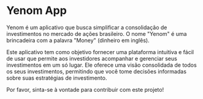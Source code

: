 # Yenom App

Yenom é um aplicativo que busca simplificar a consolidação de investimentos no mercado de ações brasileiro. O nome "Yenom" é uma brincadeira com a palavra "Money" (dinheiro em inglês).

Este aplicativo tem como objetivo fornecer uma plataforma intuitiva e fácil de usar que permite aos investidores acompanhar e gerenciar seus investimentos em um só lugar. Ele oferece uma visão consolidada de todos os seus investimentos, permitindo que você tome decisões informadas sobre suas estratégias de investimento.

Por favor, sinta-se à vontade para contribuir com este projeto!